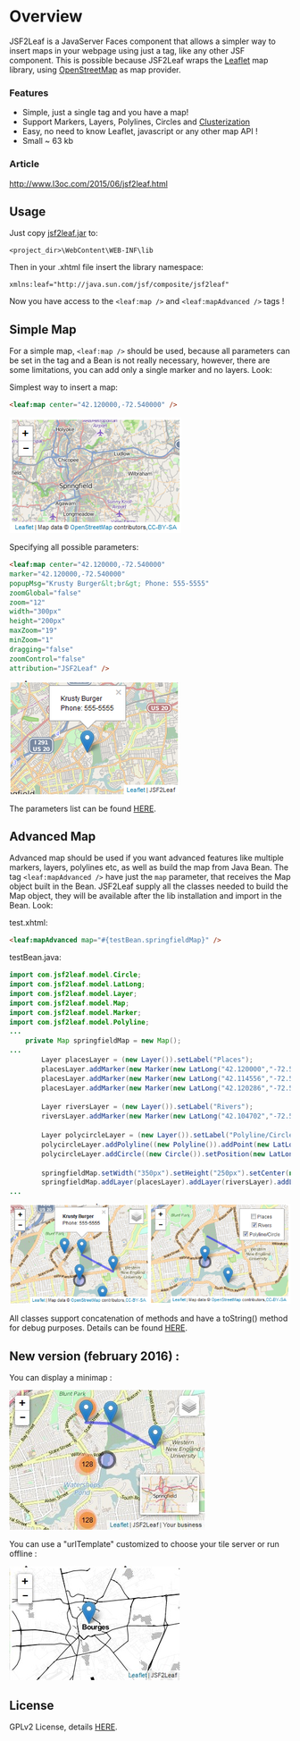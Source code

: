 # Overview
JSF2Leaf is a JavaServer Faces component that allows a simpler way to insert maps in your webpage using just a tag, like any other JSF component. This is possible because JSF2Leaf wraps the <a href="http://leafletjs.com">Leaflet</a> map library, using <a href="http://www.openstreetmap.org">OpenStreetMap</a> as map provider.

### Features
* Simple, just a single tag and you have a map!
* Support Markers, Layers, Polylines, Circles and [Clusterization](http://leaflet.github.io/Leaflet.markercluster/example/marker-clustering-realworld.10000.html)
* Easy, no need to know Leaflet, javascript or any other map API !
* Small ~ 63 kb

### Article
<a href="http://www.l3oc.com/2015/06/jsf2leaf.html">http://www.l3oc.com/2015/06/jsf2leaf.html</a>

## Usage
Just copy [jsf2leaf.jar](lib/jsf2leaf.jar?raw=true) to:
```
<project_dir>\WebContent\WEB-INF\lib
```
Then in your .xhtml file insert the library namespace:
```
xmlns:leaf="http://java.sun.com/jsf/composite/jsf2leaf"
```
Now you have access to the `<leaf:map />` and `<leaf:mapAdvanced />` tags !

## Simple Map
For a simple map, `<leaf:map />` should be used, because all parameters can be set in the tag and a Bean is not really necessary, however, there are some limitations, you can add only a single marker and no layers. Look:

Simplest way to insert a map:
```html
<leaf:map center="42.120000,-72.540000" />
```
![](images/simple.png?raw=true)

Specifying all possible parameters:
```html
<leaf:map center="42.120000,-72.540000" 
marker="42.120000,-72.540000"
popupMsg="Krusty Burger&lt;br&gt; Phone: 555-5555" 
zoomGlobal="false" 
zoom="12"
width="300px" 
height="200px" 
maxZoom="19" 
minZoom="1" 
dragging="false"
zoomControl="false"
attribution="JSF2Leaf" />
```
![](images/full.png?raw=true)

The parameters list can be found [HERE](docs/map.pdf?raw=true).

## Advanced Map
Advanced map should be used if you want advanced features like multiple markers, layers, polylines etc, as well as build the map from Java Bean. The tag `<leaf:mapAdvanced />` have just the `map` parameter, that receives the Map object built in the Bean. JSF2Leaf supply all the classes needed to build the Map object, they will be available after the lib installation and import in the Bean. Look:

test.xhtml:
```html
<leaf:mapAdvanced map="#{testBean.springfieldMap}" />
```
testBean.java:
```java
import com.jsf2leaf.model.Circle;
import com.jsf2leaf.model.LatLong;
import com.jsf2leaf.model.Layer;
import com.jsf2leaf.model.Map;
import com.jsf2leaf.model.Marker;
import com.jsf2leaf.model.Polyline;
...
	private Map springfieldMap = new Map();
...
		Layer placesLayer = (new Layer()).setLabel("Places");
		placesLayer.addMarker(new Marker(new LatLong("42.120000","-72.540000"),"<b>Krusty Burger</b><br>Phone: 555-5555"));
		placesLayer.addMarker(new Marker(new LatLong("42.114556","-72.526309"),"<b>Elementary School</b><br>Skinner&#39;s Phone: 555-5555"));
		placesLayer.addMarker(new Marker(new LatLong("42.120286","-72.547488"),"<b>Hospital</b><br>Dr. Hibbert lol"));
	
		Layer riversLayer = (new Layer()).setLabel("Rivers");
		riversLayer.addMarker(new Marker(new LatLong("42.104702","-72.530923"))).addMarker(new Marker(new LatLong("42.111707","-72.541008")));

		Layer polycircleLayer = (new Layer()).setLabel("Polyline/Circle");
		polycircleLayer.addPolyline((new Polyline()).addPoint(new LatLong("42.114556","-72.526309")).addPoint(new LatLong("42.120000","-72.540000")));
		polycircleLayer.addCircle((new Circle()).setPosition(new LatLong("42.111707","-72.541008")));

		springfieldMap.setWidth("350px").setHeight("250px").setCenter(new LatLong("42.111707","-72.541008")).setZoom(13);
		springfieldMap.addLayer(placesLayer).addLayer(riversLayer).addLayer(polycircleLayer);
...
```
![](images/advanced.png?raw=true)

All classes support concatenation of methods and have a toString() method for debug purposes. Details can be found [HERE](docs/mapadvanced.pdf?raw=true).

## New version (february 2016) :
You can display a minimap :

![](images/minimap.jpg?raw=true)

You can use a "urlTemplate" customized to choose your tile server or run offline :

![](images/offline.jpg?raw=true)

## License
GPLv2 License, details [HERE](LICENSE).
